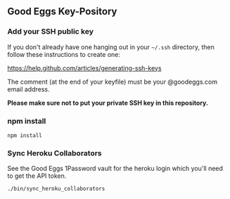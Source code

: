 ## Good Eggs Key-Pository

### Add your SSH public key

If you don't already have one hanging out in your `~/.ssh` directory,
then follow these instructions to create one:

https://help.github.com/articles/generating-ssh-keys

The comment (at the end of your keyfile) must be your @goodeggs.com email address.

**Please make sure not to put your private SSH key in this repository.**

### npm install

`npm install`

### Sync Heroku Collaborators

See the Good Eggs 1Password vault for the heroku login which you'll need to get the API token.

`./bin/sync_heroku_collaborators`


